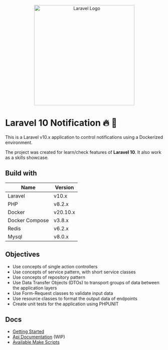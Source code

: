 <p align="center">
  <a href="https://laravel.com" target="blank"><img src="https://raw.githubusercontent.com/laravel/art/master/logo-lockup/5%20SVG/2%20CMYK/1%20Full%20Color/laravel-logolockup-cmyk-red.svg" width="320" alt="Laravel Logo" /></a>
</p>

# Laravel 10 Notification  🔥 🚀

This is a Laravel v10.x application to control notifications using a Dockerized environment. 

The project was created for learn/check features of **Laravel 10**. It also work as a skills showcase.

## Build with

| Name       | Version  |
| ---------- | -------- |
| Laravel | v10.x |
| PHP | v8.2.x |
| Docker | v20.10.x |
| Docker Compose | v3.8.x |
| Redis | v6.2.x |
| Mysql | v8.0.x |

## Objectives

- Use concepts of single action controllers
- Use concepts of service pattern, with short service classes
- Use concepts of repository pattern
- Use Data Transfer Objects (DTOs) to transport groups of data between the application layers
- Use Form-Request classes to validate input data
- Use resource classes to format the output data of endpoints
- Create unit tests for the application using PHPUNIT

## Docs

* [Getting Started](./docs/getting_started.md)
* [Api Documentation](./docs/api-documentation.md) (WIP)
* [Available Make Scripts](./docs/available_make_scripts.md)
